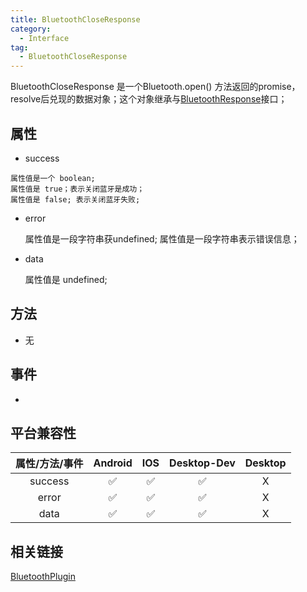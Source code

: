 ```yaml
---
title: BluetoothCloseResponse
category:
  - Interface
tag:
  - BluetoothCloseResponse
---
```


BluetoothCloseResponse 是一个Bluetooth.open() 方法返回的promise，resolve后兑现的数据对象；这个对象继承与[BluetoothResponse](../bluetooth-response/index.md)接口；

## 属性

  -  success

    属性值是一个 boolean;
    属性值是 true；表示关闭蓝牙是成功；
    属性值是 false; 表示关闭蓝牙失败;

  
  - error

    属性值是一段字符串获undefined;
    属性值是一段字符串表示错误信息；
  
  - data

    属性值是 undefined;


## 方法

  - 无

## 事件

  - 

## 平台兼容性

| 属性/方法/事件 | Android | IOS | Desktop-Dev | Desktop |
|:------------:|:-------:|:---:|:-----------:|:-------:|
| success      | ✅      | ✅   | ✅          | X       |
| error        | ✅      | ✅   | ✅          | X       |
| data         | ✅      | ✅   | ✅          | X       |

## 相关链接

[BluetoothPlugin](../../plugin/bluetooth/index.md)



